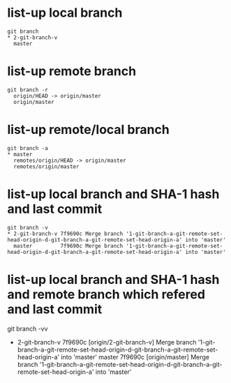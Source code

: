 # list-up local branch
```
git branch
* 2-git-branch-v
  master
```

# list-up remote branch
```
git branch -r
  origin/HEAD -> origin/master
  origin/master
```

# list-up remote/local branch
```
git branch -a
* master
  remotes/origin/HEAD -> origin/master
  remotes/origin/master
```

# list-up local branch and SHA-1 hash and last commit
```
git branch -v
* 2-git-branch-v 7f9690c Merge branch '1-git-branch-a-git-remote-set-head-origin-d-git-branch-a-git-remote-set-head-origin-a' into 'master'
  master         7f9690c Merge branch '1-git-branch-a-git-remote-set-head-origin-d-git-branch-a-git-remote-set-head-origin-a' into 'master'
```

# list-up local branch and SHA-1 hash and remote branch which refered and last commit 
git branch -vv
* 2-git-branch-v 7f9690c [origin/2-git-branch-v] Merge branch '1-git-branch-a-git-remote-set-head-origin-d-git-branch-a-git-remote-set-head-origin-a' into 'master'
  master         7f9690c [origin/master] Merge branch '1-git-branch-a-git-remote-set-head-origin-d-git-branch-a-git-remote-set-head-origin-a' into 'master'
```
